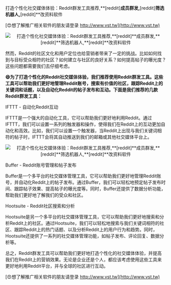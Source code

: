 打造个性化社交媒体体验：Reddit群发工具推荐,**[reddit]**成员群发,**[reddit]**筛选机器人,**[reddit]**改资料软件

[😍想了解推广相关软件的朋友请登录 http://www.vst.tw](http://www.vst.tw)

 <center><img src="https://vst.tw/MP4/tuiguang/png/0.png" alt="打造个性化社交媒体体验：Reddit群发工具推荐,**[reddit]**成员群发,**[reddit]**筛选机器人,**[reddit]**改资料软件"></center>

然而，Reddit的社区文化和用户定位也给营销者带来了一定的挑战。比如如何找到与目标受众相符的社区？如何建立与社区的良好关系？如何提高帖子的曝光度？这些问题都需要我们去仔细考虑。

**😄为了打造个性化的Reddit社交媒体体验，我们推荐使用Reddit群发工具。这些工具可以帮助我们更好地管理Reddit账号，搜索有价值的社区，跟踪Reddit上的关键词和话题，以及自动化Reddit的帖子发布和互动。下面是我们推荐的几款Reddit群发工具：**

IFTTT - 自动化Reddit互动

IFTTT是一个强大的自动化工具，它可以帮助我们更好地利用Reddit。通过IFTTT，我们可以设置一系列的触发器和操作，使得我们在Reddit上的互动更加自动化和高效。比如，我们可以设置一个触发器，当Reddit上出现与我们关键词相符的帖子时，IFTTT会将其自动推送到我们的邮箱或其他社交媒体平台上。

 <center><img src="https://vst.tw/MP4/tuiguang/png/8.png" alt="打造个性化社交媒体体验：Reddit群发工具推荐,**[reddit]**成员群发,**[reddit]**筛选机器人,**[reddit]**改资料软件"></center>

Buffer - Reddit账号管理和帖子发布

Buffer是一个多平台的社交媒体管理工具，它可以帮助我们更好地管理Reddit账号，并自动化Reddit上的帖子发布。通过Buffer，我们可以轻松地预定帖子发布时间、跟踪帖子效果、提高帖子的曝光度等。同时，Buffer还提供了数据分析功能，帮助我们更好地了解我们的受众和社区。

Hootsuite - Reddit社区搜索和分析

Hootsuite是另一个多平台的社交媒体管理工具，它可以帮助我们更好地搜索和分析Reddit上的社区。通过Hootsuite，我们可以轻松地搜索与我们关键词相符的社区、跟踪Reddit上的热门话题、以及分析Reddit上的用户行为和趋势。同时，Hootsuite还提供了一系列的社交媒体管理功能，如帖子发布、评论回复、数据分析等。

总之，Reddit群发工具可以帮助我们更好地打造个性化的社交媒体体验，并提高我们在Reddit上的营销效果。无论是企业还是个人，都应该考虑使用这些工具来更好地利用Reddit平台，并与全球的社区进行互动。

[😍想了解推广相关软件的朋友请登录 http://www.vst.tw](http://www.vst.tw)



